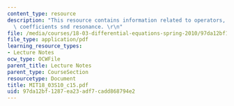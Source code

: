 ```yaml
---
content_type: resource
description: "This resource contains information related to operators, undetermined\
  \ coefficients snd resonance. \r\n"
file: /media/courses/18-03-differential-equations-spring-2010/97da12bf1287ea23adf7cadd868794e2_MIT18_03S10_c15.pdf
file_type: application/pdf
learning_resource_types:
- Lecture Notes
ocw_type: OCWFile
parent_title: Lecture Notes
parent_type: CourseSection
resourcetype: Document
title: MIT18_03S10_c15.pdf
uid: 97da12bf-1287-ea23-adf7-cadd868794e2
---
```


